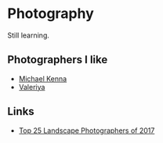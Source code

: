 # Photography
Still learning.

## Photographers I like
- [Michael Kenna](http://www.michaelkenna.net/gallery.php?id=22)
- [Valeriya](https://www.instagram.com/valeriyaprokopova/)

## Links
- [Top 25 Landscape Photographers of 2017](https://www.capturelandscapes.com/top-25-landscape-photographers-of-2017/)
